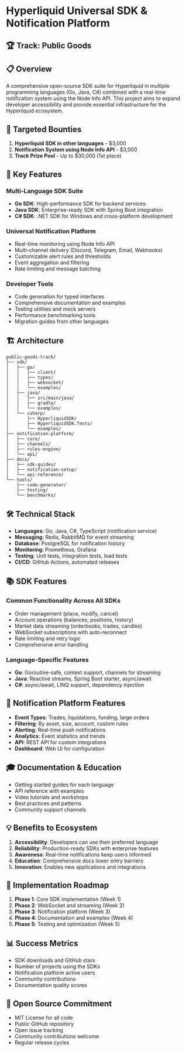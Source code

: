 # Hyperliquid Universal SDK & Notification Platform

## 🏆 Track: Public Goods

## 📋 Overview
A comprehensive open-source SDK suite for Hyperliquid in multiple programming languages (Go, Java, C#) combined with a real-time notification system using the Node Info API. This project aims to expand developer accessibility and provide essential infrastructure for the Hyperliquid ecosystem.

## 🎯 Targeted Bounties
1. **Hyperliquid SDK in other languages** - $3,000
2. **Notification System using Node Info API** - $3,000
3. **Track Prize Pool** - Up to $30,000 (1st place)

## 🚀 Key Features

### Multi-Language SDK Suite
- **Go SDK**: High-performance SDK for backend services
- **Java SDK**: Enterprise-ready SDK with Spring Boot integration
- **C# SDK**: .NET SDK for Windows and cross-platform development

### Universal Notification Platform
- Real-time monitoring using Node Info API
- Multi-channel delivery (Discord, Telegram, Email, Webhooks)
- Customizable alert rules and thresholds
- Event aggregation and filtering
- Rate limiting and message batching

### Developer Tools
- Code generation for typed interfaces
- Comprehensive documentation and examples
- Testing utilities and mock servers
- Performance benchmarking tools
- Migration guides from other languages

## 🏗️ Architecture
```
public-goods-track/
├── sdk/
│   ├── go/
│   │   ├── client/
│   │   ├── types/
│   │   ├── websocket/
│   │   └── examples/
│   ├── java/
│   │   ├── src/main/java/
│   │   ├── gradle/
│   │   └── examples/
│   └── csharp/
│       ├── HyperliquidSDK/
│       ├── HyperliquidSDK.Tests/
│       └── examples/
├── notification-platform/
│   ├── core/
│   ├── channels/
│   ├── rules-engine/
│   └── api/
├── docs/
│   ├── sdk-guides/
│   ├── notification-setup/
│   └── api-reference/
└── tools/
    ├── code-generator/
    ├── testing/
    └── benchmarks/
```

## 🛠️ Technical Stack
- **Languages**: Go, Java, C#, TypeScript (notification service)
- **Messaging**: Redis, RabbitMQ for event streaming
- **Database**: PostgreSQL for notification history
- **Monitoring**: Prometheus, Grafana
- **Testing**: Unit tests, integration tests, load tests
- **CI/CD**: GitHub Actions, automated releases

## 📚 SDK Features

### Common Functionality Across All SDKs
- Order management (place, modify, cancel)
- Account operations (balances, positions, history)
- Market data streaming (orderbooks, trades, candles)
- WebSocket subscriptions with auto-reconnect
- Rate limiting and retry logic
- Comprehensive error handling

### Language-Specific Features
- **Go**: Goroutine-safe, context support, channels for streaming
- **Java**: Reactive streams, Spring Boot starter, async/await
- **C#**: async/await, LINQ support, dependency injection

## 🔔 Notification Platform Features
- **Event Types**: Trades, liquidations, funding, large orders
- **Filtering**: By asset, size, account, custom rules
- **Alerting**: Real-time push notifications
- **Analytics**: Event statistics and trends
- **API**: REST API for custom integrations
- **Dashboard**: Web UI for configuration

## 🎓 Documentation & Education
- Getting started guides for each language
- API reference with examples
- Video tutorials and workshops
- Best practices and patterns
- Community support channels

## 💡 Benefits to Ecosystem
1. **Accessibility**: Developers can use their preferred language
2. **Reliability**: Production-ready SDKs with enterprise features
3. **Awareness**: Real-time notifications keep users informed
4. **Education**: Comprehensive docs lower entry barriers
5. **Innovation**: Enables new applications and integrations

## 🚦 Implementation Roadmap
1. **Phase 1**: Core SDK implementation (Week 1)
2. **Phase 2**: WebSocket and streaming (Week 2)
3. **Phase 3**: Notification platform (Week 3)
4. **Phase 4**: Documentation and examples (Week 4)
5. **Phase 5**: Testing and optimization (Week 5)

## 📊 Success Metrics
- SDK downloads and GitHub stars
- Number of projects using the SDKs
- Notification platform active users
- Community contributions
- Documentation quality scores

## 🤝 Open Source Commitment
- MIT License for all code
- Public GitHub repository
- Open issue tracking
- Community contributions welcome
- Regular release cycles